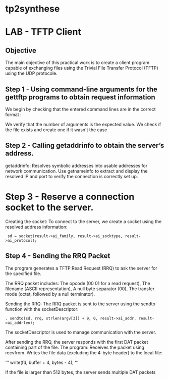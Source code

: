# tp2synthese
# LAB - TFTP Client
## Objective
The main objective of this practical work is to create a client program capable of exchanging files using the Trivial File Transfer Protocol (TFTP) using the UDP protocole.

## Step 1 - Using command-line arguments for the gettftp programs to obtain request information

We begin by checking that the entered command lines are in the correct format :

We verify that the number of arguments is the expected value.
We check if the file exists and create one if it wasn't the case

## Step 2 - Calling getaddrinfo to obtain the server’s address.

getaddrinfo: Resolves symbolic addresses into usable addresses for network communication.
Use getnameinfo to extract and display the resolved IP and port to verify the connection is correctly set up.

# Step 3 - Reserve a connection socket to the server.

Creating the socket: To connect to the server, we create a socket using the resolved address information:

```  sd = socket(result->ai_family, result->ai_socktype, result->ai_protocol);  ```

## Step 4 - Sending the RRQ Packet

The program generates a TFTP Read Request (RRQ) to ask the server for the specified file.

The RRQ packet includes:
	The opcode (00 01 for a read request),
	The filename (ASCII representation),
	A null byte separator (00),
	The transfer mode (octet, followed by a null terminator).

Sending the RRQ:
	The RRQ packet is sent to the server using the sendto function with the socketDescriptor:

```. sendto(sd, rrq, strlen(argv[3]) + 9, 0, result->ai_addr, result->ai_addrlen);  ```

The socketDescriptor is used to manage communication with the server.

After sending the RRQ, the server responds with the first DAT packet containing part of the file.
The program:
		Receives the packet using recvfrom.
	  Writes the file data (excluding the 4-byte header) to the local file:

‘‘‘  write(fd, buffer + 4, bytes - 4);  ‘‘‘

If the file is larger than 512 bytes, the server sends multiple DAT packets
